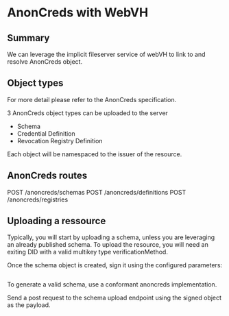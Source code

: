 # AnonCreds with WebVH

## Summary

We can leverage the implicit fileserver service of webVH to link to and resolve AnonCreds object.

## Object types

For more detail please refer to the AnonCreds specification.

3 AnonCreds object types can be uploaded to the server

- Schema
- Credential Definition
- Revocation Registry Definition

Each object will be namespaced to the issuer of the resource.

## AnonCreds routes

POST /anoncreds/schemas
POST /anoncreds/definitions
POST /anoncreds/registries

## Uploading a ressource

Typically, you will start by uploading a schema, unless you are leveraging an already published schema. To upload the resource, you will need an exiting DID with a valid multikey type verificationMethod.

Once the schema object is created, sign it using the configured parameters:
```
```

To generate a valid schema, use a conformant anoncreds implementation.

Send a post request to the schema upload endpoint using the signed object as the payload.